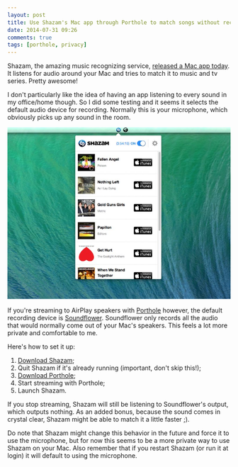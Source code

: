 ```yaml
---
layout: post
title: Use Shazam's Mac app through Porthole to match songs without recording every sound in the room
date: 2014-07-31 09:26
comments: true
tags: [porthole, privacy]
---
```


Shazam, the amazing music recognizing service, [released a Mac app today](http://www.shazam.com). It listens for audio around your Mac and tries to match it to music and tv series. Pretty awesome!

I don't particularly like the idea of having an app listening to every sound in my office/home though. So I did some testing and it seems it selects the default audio device for recording. Normally this is your microphone, which obviously picks up any sound in the room.

![Shazam for Mac](/assets/img/old/content/porthole-shazam.jpg)

If you're streaming to AirPlay speakers with [Porthole](http://www.getporthole.com) however, the default recording device is [Soundflower](http://cycling74.com/products/soundflower/). Soundflower only records all the audio that would normally come out of your Mac's speakers. This feels a lot more private and comfortable to me.

Here's how to set it up:

<!-- more -->

1. [Download Shazam](https://itunes.apple.com/us/app/shazam/id897118787);
1. Quit Shazam if it's already running (important, don't skip this!);
1. [Download Porthole](http://www.getporthole.com/download);
1. Start streaming with Porthole;
1. Launch Shazam.

If you stop streaming, Shazam will still be listening to Soundflower's output, which outputs nothing. As an added bonus, because the sound comes in crystal clear, Shazam might be able to match it a little faster ;).

Do note that Shazam might change this behavior in the future and force it to use the microphone, but for now this seems to be a more private way to use Shazam on your Mac. Also remember that if you restart Shazam (or run it at login) it will default to using the microphone.
